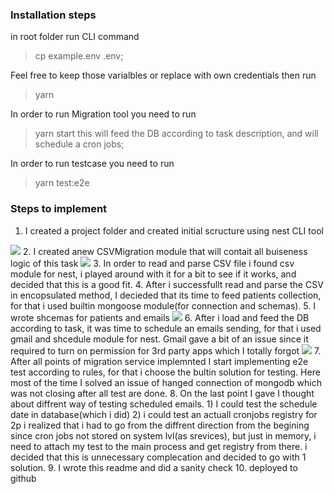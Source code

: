 ### Installation steps
in root folder run CLI command 
> cp example.env .env;

Feel free to keep those varialbles or replace with own credentials
then run 

> yarn


In order to run Migration tool you need to run 

> yarn start
this will feed the DB according to task description, and will schedule a cron jobs;

In order to run testcase you need to run

> yarn test:e2e

### Steps to implement

1. I created a project folder and created initial scructure using nest CLI tool
<img src="https://cdn.loom.com/images/originals/3e03321bb2b549fe99ba4acd4cc50a11.jpg?Expires=1627044870&Policy=eyJTdGF0ZW1lbnQiOlt7IlJlc291cmNlIjoiaHR0cHM6Ly9jZG4ubG9vbS5jb20vaW1hZ2VzL29yaWdpbmFscy8zZTAzMzIxYmIyYjU0OWZlOTliYTRhY2Q0Y2M1MGExMS5qcGciLCJDb25kaXRpb24iOnsiRGF0ZUxlc3NUaGFuIjp7IkFXUzpFcG9jaFRpbWUiOjE2MjcwNDQ4NzB9fX1dfQ__&Signature=kBMyK2lBUgtdvYeSPBK3b0zVDT4ff5A4xCFE4BpwNHqQktynU9wR6bGX0G9bLEx3mB-iyuXhkHGwOZyaBP7I5yXDeOryTpeIj6H9CshB6la5y-AA6euiPM8iNigsnmUbOi86-AtSrrhvnyK0bThCJXQL7tHgCiX~EtwjT8q2O8uKlWByXtPhaIbOZ0OJJPc~Deo6xhXiyxzNUs-vzTmk8qohmm3T4MCebXFk6rzAII3GMFFRTKYDz66~N8EHolY1OCQSwtz4KoObbtiquQPiJYYE1prGTq3GAO3MBDMU8wvjWlsMjnBzswY7OMME~xIwbIIyUnZ6sANSjKks~SjVxw__&Key-Pair-Id=APKAJQIC5BGSW7XXK7FQ" />
2. I created anew CSVMigration module that will contait all buiseness logic of this task
<img src="https://cdn.loom.com/images/originals/ee6d2e345ee6411fb461bbcdcf4137bd.jpg?Expires=1627045034&Policy=eyJTdGF0ZW1lbnQiOlt7IlJlc291cmNlIjoiaHR0cHM6Ly9jZG4ubG9vbS5jb20vaW1hZ2VzL29yaWdpbmFscy9lZTZkMmUzNDVlZTY0MTFmYjQ2MWJiY2RjZjQxMzdiZC5qcGciLCJDb25kaXRpb24iOnsiRGF0ZUxlc3NUaGFuIjp7IkFXUzpFcG9jaFRpbWUiOjE2MjcwNDUwMzR9fX1dfQ__&Signature=mytwgu~zfXRp58US2jQ0bLm0uPuxN1~ZYjOvBIWg8wUtATUbo8hmg000qtNVMSIxwdRLUVWVvExgYzs6pu-E2aCAcyyN5~lrEiqeb-Q9qWcq9QGNWuNerB5Nzu0ML7VkSUHfProGHr9QqBtFTkQmi4haxlaGk8Yc2UmdZU7k6exDNUIMolyc-XcAR~9NSWxrQ19Xk--pNhYESswHr~O52CGdm63n2sGqD0WzWesoUqj5j-3jkBQhCoA0FyggnPFSy2272sE2Vpnjv6-Se~ljONMiJtfkfPOCRKPYT9EyU6OP~OCN1BfrvJ83rV1Jr2mpq8-crcDpuXzNpDPN8Bqbqg__&Key-Pair-Id=APKAJQIC5BGSW7XXK7FQ" />
3. In order to read and parse CSV file i found csv module for nest, i played around with it for a bit to see if it works, and decided that this is a good fit.
4. After i successfullt read and parse the CSV in encopsulated method, I decieded that its time to feed patients collection, for that i used builtin mongoose module(for connection and schemas).
5. I wrote shcemas for patients and emails
<img src="https://cdn.loom.com/images/originals/e02cde7f91e8481b9936cfac0de226b3.jpg?Expires=1627045367&Policy=eyJTdGF0ZW1lbnQiOlt7IlJlc291cmNlIjoiaHR0cHM6Ly9jZG4ubG9vbS5jb20vaW1hZ2VzL29yaWdpbmFscy9lMDJjZGU3ZjkxZTg0ODFiOTkzNmNmYWMwZGUyMjZiMy5qcGciLCJDb25kaXRpb24iOnsiRGF0ZUxlc3NUaGFuIjp7IkFXUzpFcG9jaFRpbWUiOjE2MjcwNDUzNjd9fX1dfQ__&Signature=uy7-s03yAdXvQsVpr1xsd5hK4o8gkanWHau6Pdc5JT93ghOOzWvt~LTD7u7xKBaayujWrl0RydsGgE7Xm2skTKhlXPFyu~~eKTsr5hEFOSjuFqFu1gLm9Eu4~u~OJiqM2weApATpCFyvMY3ZhC~4Lj4mK7nN2ae9x7XXEvblPmoFRNRXINrNgSXSEdjo6BeeiscCK4O7C8WNJdcb361EKzjydyZig9XU7jK7lg-o7OtF~Ah2xF52Y0bzzA1jZGiX~PFkesgp-4TXadP52yOiyYEX84bXL091V2ZhnAXojS~xsyxMkPKBuR4DmY8N7MKwsvSnbp1SrBXaxxTRVfpm5w__&Key-Pair-Id=APKAJQIC5BGSW7XXK7FQ" />
6. After i load and feed the DB according to task, it was time to schedule an emails sending, for that i used gmail and shcedule module for nest. Gmail gave a bit of an issue since it required to turn on permission for 3rd party apps which I totally forgot
<img src="https://cdn.loom.com/images/originals/e04cd4d0cf754424a53d56f7598909f0.jpg?Expires=1627045586&Policy=eyJTdGF0ZW1lbnQiOlt7IlJlc291cmNlIjoiaHR0cHM6Ly9jZG4ubG9vbS5jb20vaW1hZ2VzL29yaWdpbmFscy9lMDRjZDRkMGNmNzU0NDI0YTUzZDU2Zjc1OTg5MDlmMC5qcGciLCJDb25kaXRpb24iOnsiRGF0ZUxlc3NUaGFuIjp7IkFXUzpFcG9jaFRpbWUiOjE2MjcwNDU1ODZ9fX1dfQ__&Signature=GrbciWShujczfcyd3PZAOvRRzgU36Ugt46TdwmQvkcMCcLXjqGcASJ3~Ti0D73eHol5nlPLtdKI2IYI~p~5jt6ld9c3E~f3yBAPPRkOQcDLvUKiiDbncKpqMeFl4JCYkJBMnT3q4RkZra9fa4KBbvaaslLepPEMRyWg1VTvimHRsjZPUxbhz~507W-EQg0bv5ypvJ57ZgnH7mFIdc2Fkv42tz4tu~iCJSiMbZE4b1pKGr30cPCPfT8rJczr~~xZMyvWEQ-69sIz24xPyQ56dmS~0oZx~C2rt9PjiGi1v~4SckfHf3oYOqXGPZ2~Uq8DvfKElmaLZwXrXl9JzPjyRGQ__&Key-Pair-Id=APKAJQIC5BGSW7XXK7FQ" />
7. After all points of migration service implemnted I start implementing e2e test according to rules, for that i choose the bultin solution for testing. Here most of the time I solved an issue of hanged connection of mongodb which was not closing after all test are done.
8. On the last point I gave I thought about diffrent way of testing scheduled emails. 
1) I could test the schedule date in database(which i did)
2) i could test an actuall cronjobs registry
for 2p i realized that i had to go from the diffrent direction from the begining since cron jobs not stored on system lvl(as srevices), but just in memory, i need to attach my test to the main process and get registry from there. i decided that this is unnecessary complecation and decided to go with 1 solution.
9. I wrote this readme and did a sanity check
10. deployed to github